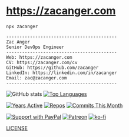 # <https://zacanger.com>

`npx zacanger`

```
------------------------------------------
Zac Anger
Senior DevOps Engineer
------------------------------------------
Web: https://zacanger.com
CV: https://zacanger.com/cv
GitHub: https://github.com/zacanger
LinkedIn: https://linkedin.com/in/zacanger
Email: zac@zacanger.com
------------------------------------------
```

![GitHub stats](https://github-readme-stats.vercel.app/api?username=zacanger&show_icons=true&theme=gruvbox) [![Top Languages](https://github-readme-stats.vercel.app/api/top-langs/?username=zacanger&layout=compact&theme=gruvbox&hide=html)](https://github.com/anuraghazra/github-readme-stats)

[![Years Active](https://badges.pufler.dev/years/zacanger)](https://badges.pufler.dev) [![Repos](https://badges.pufler.dev/repos/zacanger)](https://badges.pufler.dev) [![Commits This Month](https://badges.pufler.dev/commits/monthly/zacanger)](https://badges.pufler.dev)

[![Support with PayPal](https://img.shields.io/badge/paypal-donate-yellow.png)](https://paypal.me/zacanger) [![Patreon](https://img.shields.io/badge/patreon-donate-yellow.svg)](https://www.patreon.com/zacanger) [![ko-fi](https://img.shields.io/badge/donate-KoFi-yellow.svg)](https://ko-fi.com/U7U2110VB)

[LICENSE](./LICENSE.md)
